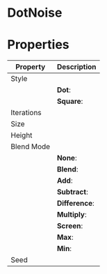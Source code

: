 # DotNoise


# Properties


| Property | Description| 
| -------- | -----------|
| Style |  |
| | **Dot**: <desc> |
| | **Square**: <desc> |
| Iterations |  |
| Size |  |
| Height |  |
| Blend Mode |  |
| | **None**: <desc> |
| | **Blend**: <desc> |
| | **Add**: <desc> |
| | **Subtract**: <desc> |
| | **Difference**: <desc> |
| | **Multiply**: <desc> |
| | **Screen**: <desc> |
| | **Max**: <desc> |
| | **Min**: <desc> |
| Seed |  |





